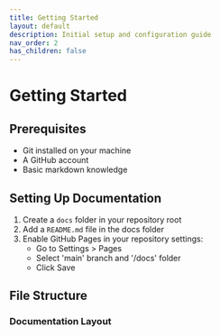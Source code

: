 ```yaml
---
title: Getting Started
layout: default
description: Initial setup and configuration guide
nav_order: 2
has_children: false
---
```


# Getting Started

## Prerequisites

- Git installed on your machine
- A GitHub account
- Basic markdown knowledge

## Setting Up Documentation

1. Create a `docs` folder in your repository root
2. Add a `README.md` file in the docs folder
3. Enable GitHub Pages in your repository settings:
   - Go to Settings > Pages
   - Select 'main' branch and '/docs' folder
   - Click Save

## File Structure

### Documentation Layout